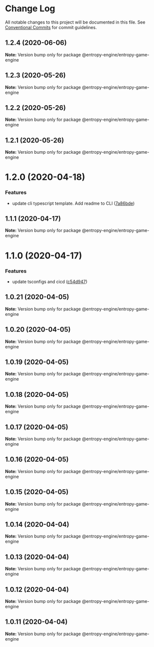# Change Log

All notable changes to this project will be documented in this file.
See [Conventional Commits](https://conventionalcommits.org) for commit guidelines.

## 1.2.4 (2020-06-06)

**Note:** Version bump only for package @entropy-engine/entropy-game-engine





## 1.2.3 (2020-05-26)

**Note:** Version bump only for package @entropy-engine/entropy-game-engine





## 1.2.2 (2020-05-26)

**Note:** Version bump only for package @entropy-engine/entropy-game-engine





## 1.2.1 (2020-05-26)

**Note:** Version bump only for package @entropy-engine/entropy-game-engine





# 1.2.0 (2020-04-18)


### Features

* update cli typescript template. Add readme to CLI ([7a86bde](https://github.com/rob893/Entropy-Game-Engine/commit/7a86bdeea3405bb4659aa1e8cef73909f9072111))





## 1.1.1 (2020-04-17)

**Note:** Version bump only for package @entropy-engine/entropy-game-engine





# 1.1.0 (2020-04-17)


### Features

* update tsconfigs and cicd ([c54d947](https://github.com/rob893/Entropy-Game-Engine/commit/c54d9477dfda9480edc80cdd589059c0987642d1))





## 1.0.21 (2020-04-05)

**Note:** Version bump only for package @entropy-engine/entropy-game-engine





## 1.0.20 (2020-04-05)

**Note:** Version bump only for package @entropy-engine/entropy-game-engine





## 1.0.19 (2020-04-05)

**Note:** Version bump only for package @entropy-engine/entropy-game-engine





## 1.0.18 (2020-04-05)

**Note:** Version bump only for package @entropy-engine/entropy-game-engine





## 1.0.17 (2020-04-05)

**Note:** Version bump only for package @entropy-engine/entropy-game-engine





## 1.0.16 (2020-04-05)

**Note:** Version bump only for package @entropy-engine/entropy-game-engine





## 1.0.15 (2020-04-05)

**Note:** Version bump only for package @entropy-engine/entropy-game-engine





## 1.0.14 (2020-04-04)

**Note:** Version bump only for package @entropy-engine/entropy-game-engine





## 1.0.13 (2020-04-04)

**Note:** Version bump only for package @entropy-engine/entropy-game-engine





## 1.0.12 (2020-04-04)

**Note:** Version bump only for package @entropy-engine/entropy-game-engine





## 1.0.11 (2020-04-04)

**Note:** Version bump only for package @entropy-engine/entropy-game-engine
